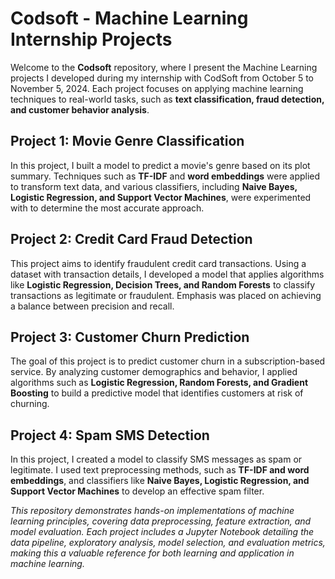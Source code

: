 # Codsoft - Machine Learning Internship Projects
Welcome to the **Codsoft** repository, where I present the Machine Learning projects I developed during my internship with CodSoft from October 5 to November 5, 2024. Each project focuses on applying machine learning techniques to real-world tasks, such as **text classification, fraud detection, and customer behavior analysis**.

## Project 1: Movie Genre Classification
In this project, I built a model to predict a movie's genre based on its plot summary. Techniques such as **TF-IDF** and **word embeddings** were applied to transform text data, and various classifiers, including **Naive Bayes, Logistic Regression, and Support Vector Machines**, were experimented with to determine the most accurate approach.

## Project 2: Credit Card Fraud Detection
This project aims to identify fraudulent credit card transactions. Using a dataset with transaction details, I developed a model that applies algorithms like **Logistic Regression, Decision Trees, and Random Forests** to classify transactions as legitimate or fraudulent. Emphasis was placed on achieving a balance between precision and recall.

## Project 3: Customer Churn Prediction
The goal of this project is to predict customer churn in a subscription-based service. By analyzing customer demographics and behavior, I applied algorithms such as **Logistic Regression, Random Forests, and Gradient Boosting** to build a predictive model that identifies customers at risk of churning.

## Project 4: Spam SMS Detection
In this project, I created a model to classify SMS messages as spam or legitimate. I used text preprocessing methods, such as **TF-IDF and word embeddings**, and classifiers like **Naive Bayes, Logistic Regression, and Support Vector Machines** to develop an effective spam filter.

_This repository demonstrates hands-on implementations of machine learning principles, covering data preprocessing, feature extraction, and model evaluation. Each project includes a Jupyter Notebook detailing the data pipeline, exploratory analysis, model selection, and evaluation metrics, making this a valuable reference for both learning and application in machine learning._
